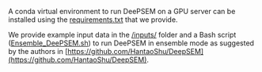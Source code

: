 A conda virtual environment to run DeePSEM on a GPU server can be installed using the [requirements.txt](requirements.txt) that we provide.

We provide example input data in the [/inputs/](inputs) folder and a Bash script ([Ensemble_DeePSEM.sh](Ensemble_DeePSEM.sh)) to run DeePSEM in ensemble mode as suggested by the authors in [https://github.com/HantaoShu/DeepSEM](https://github.com/HantaoShu/DeepSEM).
